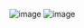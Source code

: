 ![image](https://user-images.githubusercontent.com/40969203/103478396-c1eae100-4e09-11eb-938b-b945acac2327.png)
![image](https://user-images.githubusercontent.com/40969203/103478402-ce6f3980-4e09-11eb-95ec-bf2ed933c8cd.png)

